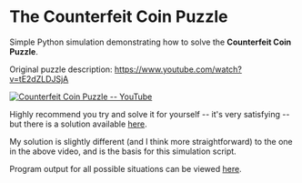 # The Counterfeit Coin Puzzle

Simple Python simulation demonstrating how to solve the **Counterfeit Coin Puzzle**.

Original puzzle description: https://www.youtube.com/watch?v=tE2dZLDJSjA

[![Counterfeit Coin Puzzle -- YouTube](https://img.youtube.com/vi/tE2dZLDJSjA/0.jpg)](https://www.youtube.com/watch?v=tE2dZLDJSjA)

Highly recommend you try and solve it for yourself -- it's very satisfying -- but there is a solution available [here](./solution/Counterfeit_coin_riddle_SOLUTION.pdf).

My solution is slightly different (and I think more straightforward) to the one in the above video, and is the basis for this simulation script.

Program output for all possible situations can be viewed [here](./solution/Full_solution_output.txt).
